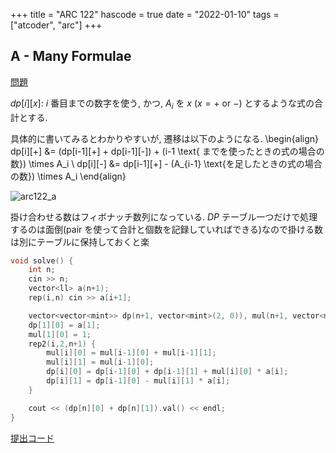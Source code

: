 +++
title = "ARC 122"
hascode = true
date = "2022-01-10"
tags = ["atcoder", "arc"]
+++



## A - Many Formulae

[問題](https://atcoder.jp/contests/arc122/tasks/arc122_a)

$dp[i][x]$: $i$ 番目までの数字を使う, かつ, $A_i$ を $x~(x = + \text{ or } -)$ とするような式の合計とする.

具体的に書いてみるとわかりやすいが, 遷移は以下のようになる.
\begin{align}
    dp[i][+] &= (dp[i-1][+] + dp[i-1][-]) + (i-1 \text{ までを使ったときの式の場合の数}) \times A_i \\
    dp[i][-] &= dp[i-1][+] - (A_{i-1} \text{を足したときの式の場合の数}) \times A_i
\end{align}

![arc122_a](/images/atcoder/arc/122/arc122_a.png)

掛け合わせる数はフィボナッチ数列になっている. $DP$ テーブル一つだけで処理するのは面倒(pair を使って合計と個数を記録していればできる)なので掛ける数は別にテーブルに保持しておくと楽

```cpp
void solve() {
    int n;
    cin >> n;
    vector<ll> a(n+1);
    rep(i,n) cin >> a[i+1];

    vector<vector<mint>> dp(n+1, vector<mint>(2, 0)), mul(n+1, vector<mint>(2, 0));
    dp[1][0] = a[1];
    mul[1][0] = 1;
    rep2(i,2,n+1) {
        mul[i][0] = mul[i-1][0] + mul[i-1][1];
        mul[i][1] = mul[i-1][0];
        dp[i][0] = dp[i-1][0] + dp[i-1][1] + mul[i][0] * a[i];
        dp[i][1] = dp[i-1][0] - mul[i][1] * a[i];
    }

    cout << (dp[n][0] + dp[n][1]).val() << endl;
}
```


[提出コード](https://atcoder.jp/contests/arc122/submissions/28445829)

